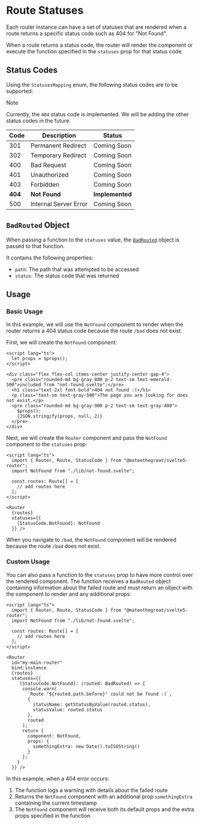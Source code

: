 # Route Statuses

Each router instance can have a set of statuses that are rendered when a route
returns a specific status code such as 404 for "Not Found".

When a route returns a status code, the router will render the component or execute the function
specified in the `statuses` prop for that status code.

## Status Codes

Using the `StatusesMapping` enum, the following status codes are to be supported:

> [!NOTE]
> Currently, the `404` status code is implemented. We will be adding the
> other status codes in the future.

| Code    | Description           | Status          |
| ------- | --------------------- | --------------- |
| 301     | Permanent Redirect    | Coming Soon     |
| 302     | Temporary Redirect    | Coming Soon     |
| 400     | Bad Request           | Coming Soon     |
| 401     | Unauthorized          | Coming Soon     |
| 403     | Forbidden             | Coming Soon     |
| __404__ | __Not Found__         | __Implemented__ |
| 500     | Internal Server Error | Coming Soon     |

## `BadRouted` Object

When passing a function to the `statuses` value, the [`BadRouted`](../src/lib/routed.ts) object is passed to that function.

It contains the following properties:

- `path`: The path that was attempted to be accessed
- `status`: The status code that was returned

## Usage

### Basic Usage

In this example, we will use the `NotFound` component to render when the router
returns a 404 status code because the route `/bad` does not exist.

First, we will create the `NotFound` component:

```svelte
<script lang="ts">
  let props = $props();
</script>

<div class="flex flex-col items-center justify-center gap-4">
  <pre class="rounded-md bg-gray-800 p-2 text-sm text-emerald-500">included from "not-found.svelte":</pre>
  <h1 class="text-2xl font-bold">404 not found :(</h1>
  <p class="text-sm text-gray-500">The page you are looking for does not exist.</p>
  <pre class="rounded-md bg-gray-900 p-2 text-sm text-gray-400">
    $props():
    {JSON.stringify(props, null, 2)}
  </pre>
</div>
```

Next, we will create the `Router` component and pass the `NotFound` component
to the `statuses` prop:

```svelte
<script lang="ts">
  import { Router, Route, StatusCode } from "@mateothegreat/svelte5-router";
  import NotFound from "./lib/not-found.svelte";

  const routes: Route[] = [
    // add routes here
  ];
</script>

<Router
  {routes}
  statuses={{
    [StatusCode.NotFound]: NotFound
  }} />
```

When you navigate to `/bad`, the `NotFound` component will be rendered because
the route `/bad` does not exist.

### Custom Usage

You can also pass a function to the `statuses` prop to have more control over the rendered component. The function receives a `BadRouted` object containing information about the failed route and must return an object with the component to render and any additional props:

```svelte
<script lang="ts">
  import { Router, Route, StatusCode } from "@mateothegreat/svelte5-router";
  import NotFound from "./lib/not-found.svelte";

  const routes: Route[] = [
    // add routes here
  ];
</script>

<Router
  id="my-main-router"
  bind:instance
  {routes}
  statuses={{
     [StatusCode.NotFound]: (routed: BadRouted) => {
      console.warn(
        `Route "${routed.path.before}" could not be found :(`,
        {
          statusName: getStatusByValue(routed.status),
          statusValue: routed.status
        },
        routed
      );
      return {
        component: NotFound,
        props: {
          somethingExtra: new Date().toISOString()
        }
      };
    }
  }} />
```

In this example, when a 404 error occurs:

1. The function logs a warning with details about the failed route
2. Returns the `NotFound` component with an additional prop `somethingExtra` containing the current timestamp
3. The `NotFound` component will receive both its default props and the extra props specified in the function
